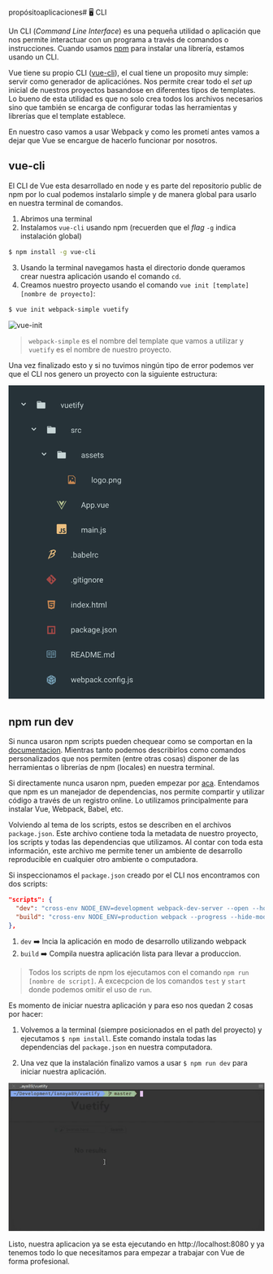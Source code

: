 propósitoaplicaciones# 🖥 CLI

Un CLI (*Command Line Interface*) es una pequeña utilidad o aplicación que nos permite interactuar con un programa a través de comandos o instrucciones. Cuando usamos [npm]() para instalar una librería, estamos usando un CLI.

Vue tiene su propio CLI ([vue-cli](https://github.com/vuejs/vue-cli)), el cual tiene un proposito muy simple: servir como generador de aplicaciónes. Nos permite crear todo el *set up* inicial de nuestros proyectos basandose en diferentes tipos de templates. Lo bueno de esta utilidad es que no solo crea todos los archivos necesarios sino que también se encarga de configurar todas las herramientas y librerías que el template establece.

En nuestro caso vamos a usar Webpack y como les prometí antes vamos a dejar que Vue se encargue de hacerlo funcionar por nosotros.

## vue-cli
El CLI de Vue esta desarrollado en node y es parte del repositorio public de npm por lo cual podemos instalarlo simple y de manera global para usarlo en nuestra terminal de comandos.

1. Abrimos una terminal
2. Instalamos `vue-cli` usando npm (recuerden que el *flag* `-g` indica instalación global)
```bash
$ npm install -g vue-cli
```
3. Usando la terminal navegamos hasta el directorio donde queramos crear nuestra aplicación usando el comando `cd`.
4. Creamos nuestro proyecto usando el comando `vue init [template] [nombre de proyecto]`:
```bash
$ vue init webpack-simple vuetify
```

![vue-init](../img/cli.gif)

> `webpack-simple` es el nombre del template que vamos a utilizar y `vuetify` es el nombre de nuestro proyecto.

Una vez finalizado esto y si no tuvimos ningún tipo de error podemos ver que el CLI nos genero un proyecto con la siguiente estructura:

![project](../img/project.png)

## npm run dev

Si nunca usaron npm scripts pueden chequear como se comportan en la [documentacion](https://docs.npmjs.com/misc/scripts). Mientras tanto podemos describirlos como comandos personalizados que nos permiten (entre otras cosas) disponer de las herramientas o librerías de npm (locales) en nuestra terminal.

Si directamente nunca usaron npm, pueden empezar por [aca](https://docs.npmjs.com/getting-started/what-is-npm). Entendamos que npm es un manejador de dependencias, nos permite compartir y utilizar código a través de un registro online. Lo utilizamos principalmente para instalar Vue, Webpack, Babel, etc.

Volviendo al tema de los scripts, estos se describen en el archivos `package.json`. Este archivo contiene toda la metadata de nuestro proyecto, los scripts y todas las dependencias que utilizamos. Al contar con toda esta información, este archivo me permite tener un ambiente de desarrollo reproducible en cualquier otro ambiente o computadora.

Si inspeccionamos el `package.json` creado por el CLI nos encontramos con dos scripts:

```json
"scripts": {
  "dev": "cross-env NODE_ENV=development webpack-dev-server --open --hot",
  "build": "cross-env NODE_ENV=production webpack --progress --hide-modules"
},
```

1. `dev` ➡️ Incia la aplicación en modo de desarrollo utilizando webpack
2. `build` ➡️ Compila nuestra aplicación lista para llevar a produccion.

> Todos los scripts de npm los ejecutamos con el comando `npm run [nombre de script]`. A excecpcion de los comandos `test` y `start` donde podemos omitir el uso de `run`.

Es momento de iniciar nuestra aplicación y para eso nos quedan 2 cosas por hacer:

1. Volvemos a la terminal (siempre posicionados en el path del proyecto) y ejecutamos `$ npm install`. Este comando instala todas las dependencias del `package.json` en nuestra computadora.

2. Una vez que la instalación finalizo vamos a usar `$ npm run dev` para iniciar nuestra aplicación.

![06](../img/06.gif)

Listo, nuestra aplicacion ya se esta ejecutando en http://localhost:8080 y ya tenemos todo lo que necesitamos para empezar a trabajar con Vue de forma profesional.
